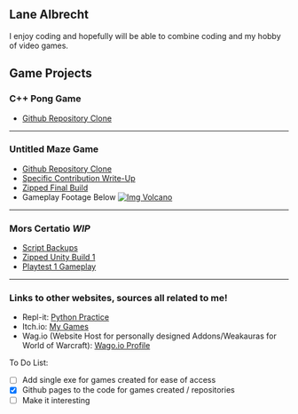 ## Lane Albrecht
I enjoy coding and hopefully will be able to combine coding and my hobby of video games.

## Game Projects

### C++ Pong Game
- [Github Repository Clone](https://github.com/LaneAlb-Portfolio/CS10-Pong-Game)

_________________________________________________________________________________________________________________________________________________________________________________

### Untitled Maze Game
- [Github Repository Clone](https://github.com/LaneAlb-Portfolio/Game-Project-1)
- [Specific Contribution Write-Up](https://lanealb-portfolio.github.io/Lane-Albrecht-GP1/)
- [Zipped Final Build](https://drive.google.com/file/d/1AreuduKQGDoQRxlGhmM8xUZ3Sk3X-txi/view?usp=sharing)
- Gameplay Footage Below
[![Img Volcano](https://raw.githubusercontent.com/LaneAlb-Portfolio/Lane-Albrecht-Portfolio/gh-pages/portfolio%20untitiled%20maze%20game%20ss.PNG)](https://youtu.be/tyq9bG7xSWM)

_________________________________________________________________________________________________________________________________________________________________________________

### Mors Certatio *WIP*
- [Script Backups](https://github.com/LaneAlb-Portfolio/Work-In-Progress-Game-Project-2)
- [Zipped Unity Build 1](https://drive.google.com/file/d/1i5kM2eyqRKDMZZHv1xP8Scx4i5lJjI2I/view?usp=sharing)
- [Playtest 1 Gameplay](https://youtu.be/XR9WDVNJ0fo)

_________________________________________________________________________________________________________________________________________________________________________________

### Links to other websites, sources all related to me!
- Repl-it: [Python Practice](https://repl.it/@LaneA)
- Itch.io: [My Games](https://tevlane.itch.io/)
- Wag.io (Website Host for personally designed Addons/Weakauras for World of Warcraft): [Wago.io Profile](https://wago.io/p/Tevonsonte)

To Do List:
- [ ] Add single exe for games created for ease of access
- [x] Github pages to the code for games created / repositories
- [ ] Make it interesting
